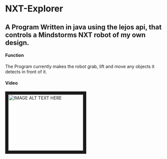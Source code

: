 # NXT-Explorer
## A Program Written in java using the lejos api, that controls a Mindstorms NXT robot of my own design.
#### Function
The Program currently makes the robot grab, lift and move any objects it detects in front of it.

#### Video
<a href="http://www.youtube.com/watch?feature=player_embedded&v=f4_oTDCEnLg
" target="_blank"><img src="http://img.youtube.com/vi/f4_oTDCEnLg/0.jpg" 
alt="IMAGE ALT TEXT HERE" width="240" height="180" border="10" /></a>
